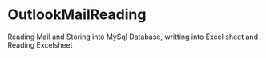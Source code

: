 # OutlookMailReading
Reading Mail and Storing into MySql Database, writting into Excel sheet and Reading Excelsheet

